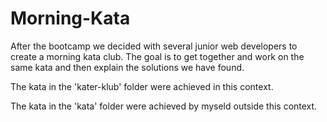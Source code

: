 # Morning-Kata 
After the bootcamp we decided with several junior web developers to create a morning kata club. 
The goal is to get together and work on the same kata and then explain the solutions we have found. 

The kata in the 'kater-klub' folder were achieved in this context. 

The kata in the 'kata' folder were achieved by myseld outside this context. 
